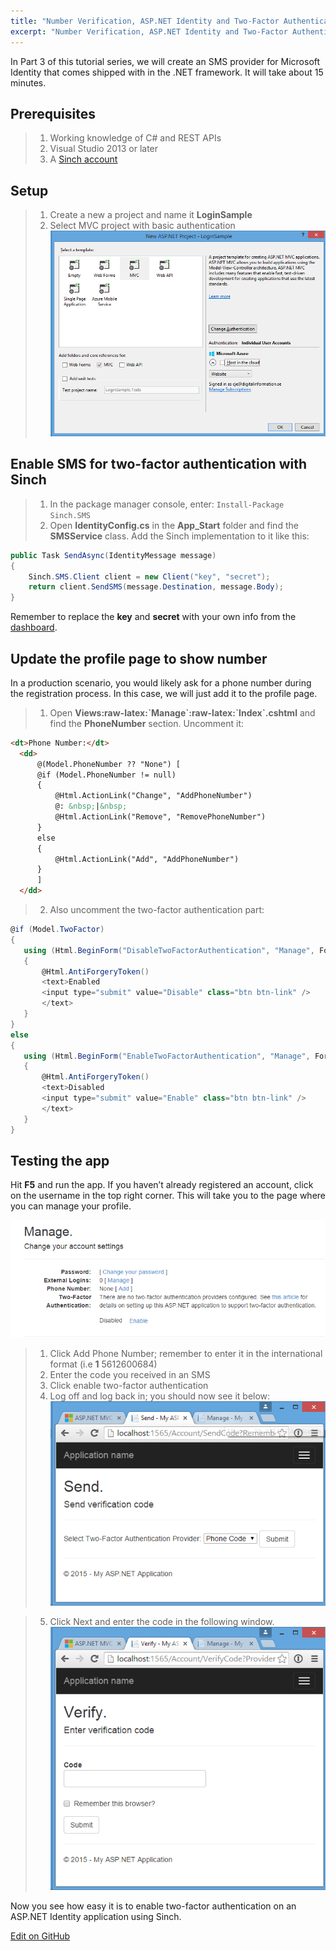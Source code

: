 ```yaml
---
title: "Number Verification, ASP.NET Identity and Two-Factor Authentication - Part 3"
excerpt: "Number Verification, ASP.NET Identity and Two-Factor Authentication - Part 3 In this tutorial you learn how to create an SMS provider for Microsoft Identity that comes shipped with in the .NET framework."
---
```

In Part 3 of this tutorial series, we will create an SMS provider for Microsoft Identity that comes shipped with in the .NET framework. It will take about 15 minutes.

## Prerequisites

> 1.  Working knowledge of C\# and REST APIs
> 2.  Visual Studio 2013 or later
> 3.  A [Sinch account](https://portal.sinch.com/#/signup)

## Setup

> 1.  Create a new a project and name it **LoginSample**
> 2.  Select MVC project with basic authentication
![greateproject.png](images/71e9132-greateproject.png)

## Enable SMS for two-factor authentication with Sinch

> 1.  In the package manager console, enter: `Install-Package Sinch.SMS`
> 2.  Open **IdentityConfig.cs** in the **App_Start** folder and find the **SMSService** class. Add the Sinch implementation to it like this:

```csharp
public Task SendAsync(IdentityMessage message)
{
    Sinch.SMS.Client client = new Client("key", "secret");
    return client.SendSMS(message.Destination, message.Body);
}
```

Remember to replace the **key** and **secret** with your own info from the [dashboard](https://portal.sinch.com/#/login).

## Update the profile page to show number

In a production scenario, you would likely ask for a phone number during the registration process. In this case, we will just add it to the profile page.

> 1.  Open **Views:raw-latex:\`Manage\`:raw-latex:\`Index\`.cshtml** and find the **PhoneNumber** section. Uncomment it:

```html
<dt>Phone Number:</dt>
  <dd>
      @(Model.PhoneNumber ?? "None") [
      @if (Model.PhoneNumber != null)
      {
          @Html.ActionLink("Change", "AddPhoneNumber")
          @: &nbsp;|&nbsp;
          @Html.ActionLink("Remove", "RemovePhoneNumber")
      }
      else
      {
          @Html.ActionLink("Add", "AddPhoneNumber")
      }
      ]
  </dd>
```

> 2.  Also uncomment the two-factor authentication part:

```csharp
@if (Model.TwoFactor)
{
   using (Html.BeginForm("DisableTwoFactorAuthentication", "Manage", FormMethod.Post, new { @class = "form-horizontal", role = "form" }))
   {
       @Html.AntiForgeryToken()
       <text>Enabled
       <input type="submit" value="Disable" class="btn btn-link" />
       </text>
   }
}
else
{
   using (Html.BeginForm("EnableTwoFactorAuthentication", "Manage", FormMethod.Post, new { @class = "form-horizontal", role = "form" }))
   {
       @Html.AntiForgeryToken()
       <text>Disabled
       <input type="submit" value="Enable" class="btn btn-link" />
       </text>
   }
}
```

## Testing the app

Hit **F5** and run the app. If you haven’t already registered an account, click on the username in the top right corner. This will take you to the page where you can manage your profile.

![profilepage.png](images/712798b-profilepage.png)

> 1.  Click Add Phone Number; remember to enter it in the international format (i.e **1** 5612600684)
> 2.  Enter the code you received in an SMS
> 3.  Click enable two-factor authentication
> 4.  Log off and log back in; you should now see it below:
![entercode.png](images/5acd775-entercode.png)

> 5.  Click Next and enter the code in the following window.
![verifycode.png](images/e594c3a-verifycode.png)

Now you see how easy it is to enable two-factor authentication on an ASP.NET Identity application using Sinch.

<a class="edit-on-github" target="_blank" href="https://github.com/sinch/docs/blob/master/docs/tutorials/net/number-verification-aspnet-identity-and-two-factor-authentication-part-3.md">Edit on GitHub</a>